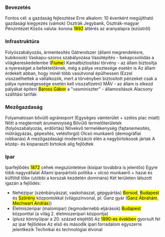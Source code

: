 ### Bevezetés
Fontos cél: a gazdaság fejlesztése
Erre alkalom: 10 évenként megújítható gazdasági kiegyezés (vámok)
Osztrák Jegybank, Osztrák-magyar Pénzintézet
Közös valuta: korona
<mark class="hltr-orange">1892</mark> áttérés az aranyalapra (ezüstről)
### Infrastruktúra
Folyószabályozás, ármentesítés
Gátrendszer (állami megrendelésre, kubikosok)
Vaskapu-szoros szabályozása
Vasútépítés - bekapcsolódás a világkereskedelembe (<mark class="hltr-green">Fiume</mark>)
Kamatbiztosítási törvény - az állam biztosítja a nyereséget a befektetőknek, még a pálya vesztesége esetén is
Az állam érdekelt abban, hogy minél több vasútvonal épülhessen
(Ezzel visszaélhettek a vállalkozók, mert a törvényben biztosított pénzeket csak a pálya nyereségessége esetén kell visszafizetni)
MÁV - az állam is elkezd pályákat építeni
<mark class="hltr-cyan">Baross Gábor</mark> a "vasminiszter" - államosítások
Alacsony szállítási tarifák
### Mezőgazdaság
Folyamatosan bővülő agrárexport
(Egységes vámterület + széles piac miatt)
Nőtt a megtermelt árumennyiség 
Bővülő termelőterületek (folyószabályozás, erdőirtás)
Növekvő termelékenység (fajtanemesítés, műtrágyázás, gépesítés, vetésforgó)
Olcsó munkaerő (demográfiai robbanás)
A mezőgazdasági modernizáció élén a nagybirtokosok jártak
A közép- és kisparaszti birtokok alig fejlődtek
### Ipar
Iparfejlődés
<mark class="hltr-orange">1872</mark> céhek megszüntetése (kisipar továbbra is jelentős)
Egyre több nagyvállalat
Állami iparpártoló politika + olcsó munkaerő + hazai és külföldi tőke (utóbbi a korszak kezdetén domináns)
Két területen látszott igazán a fejlődés:
- Nehézipar (szénbányászat, vaskohászat, gépgyártás) <mark class="hltr-green">Borsod</mark>, <mark class="hltr-green">Budapest</mark> és <mark class="hltr-green">Szörény</mark> központokkal (világszínvonal, pl. Ganz gyár (<mark class="hltr-cyan">Ganz Ábrahám</mark>, <mark class="hltr-cyan">Mechwart András</mark>))
- Élelmiszeripar (malomipar) (legmodernebb eljárások) <mark class="hltr-green">Budapest</mark> központtal (a világ 2. élelmiszeripari központja)
- (plusz könnyűipar a 20. század elejétől)
Az <mark class="hltr-orange">1890-es években</mark> gyorsult fel az ipar fejlődése
Az első és második ipari forradalom egyszerre jelentkezik
Technikai és technológiai élvonal